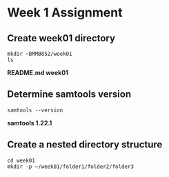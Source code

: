 # Week 1 Assignment

## Create week01 directory
```
mkdir ~BMMB852/week01
ls
```
**README.md week01**

## Determine samtools version
```
samtools --version
```
**samtools 1.22.1**

## Create a nested directory structure
```
cd week01 
mkdir -p ~/week01/folder1/folder2/folder3
```
